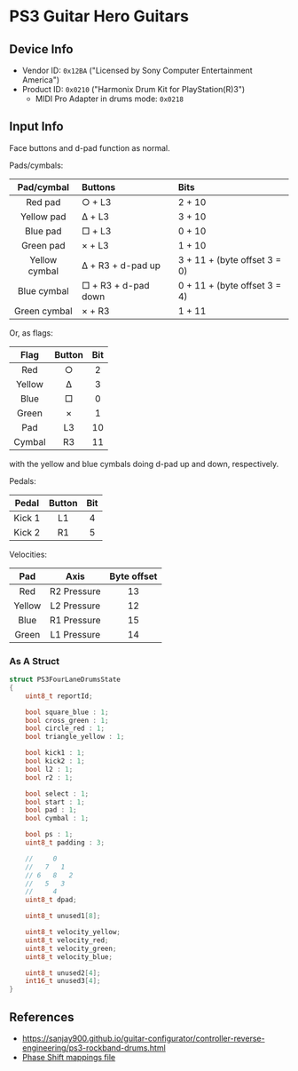 # PS3 Guitar Hero Guitars

## Device Info

- Vendor ID: `0x12BA` ("Licensed by Sony Computer Entertainment America")
- Product ID: `0x0210` ("Harmonix Drum Kit for PlayStation(R)3")
  - MIDI Pro Adapter in drums mode: `0x0218`

## Input Info

Face buttons and d-pad function as normal.

Pads/cymbals:

| Pad/cymbal    | Buttons             | Bits                         |
| :--------:    | :------             | :---                         |
| Red pad       | ○ + L3              | 2 + 10                       |
| Yellow pad    | Δ + L3              | 3 + 10                       |
| Blue pad      | □ + L3              | 0 + 10                       |
| Green pad     | × + L3              | 1 + 10                       |
| Yellow cymbal | Δ + R3 + d-pad up   | 3 + 11 + (byte offset 3 = 0) |
| Blue cymbal   | □ + R3 + d-pad down | 0 + 11 + (byte offset 3 = 4) |
| Green cymbal  | × + R3              | 1 + 11                       |

Or, as flags:

| Flag   | Button | Bit |
| :--:   | :----: | :-: |
| Red    | ○      | 2   |
| Yellow | Δ      | 3   |
| Blue   | □      | 0   |
| Green  | ×      | 1   |
| Pad    | L3     | 10  |
| Cymbal | R3     | 11  |

with the yellow and blue cymbals doing d-pad up and down, respectively.

Pedals:

| Pedal  | Button | Bit |
| :---:  | :----: | :-: |
| Kick 1 | L1     | 4   |
| Kick 2 | R1     | 5   |

Velocities:

| Pad    | Axis        | Byte offset |
| :-:    | :--:        | :---------: |
| Red    | R2 Pressure | 13          |
| Yellow | L2 Pressure | 12          |
| Blue   | R1 Pressure | 15          |
| Green  | L1 Pressure | 14          |

### As A Struct

```c
struct PS3FourLaneDrumsState
{
    uint8_t reportId;

    bool square_blue : 1;
    bool cross_green : 1;
    bool circle_red : 1;
    bool triangle_yellow : 1;

    bool kick1 : 1;
    bool kick2 : 1;
    bool l2 : 1;
    bool r2 : 1;

    bool select : 1;
    bool start : 1;
    bool pad : 1;
    bool cymbal : 1;

    bool ps : 1;
    uint8_t padding : 3;

    //     0
    //   7   1
    // 6   8   2
    //   5   3
    //     4
    uint8_t dpad;

    uint8_t unused1[8];

    uint8_t velocity_yellow;
    uint8_t velocity_red;
    uint8_t velocity_green;
    uint8_t velocity_blue;

    uint8_t unused2[4];
    int16_t unused3[4];
}
```

## References

- https://sanjay900.github.io/guitar-configurator/controller-reverse-engineering/ps3-rockband-drums.html
- [Phase Shift mappings file](../../Other/device_list.json)
